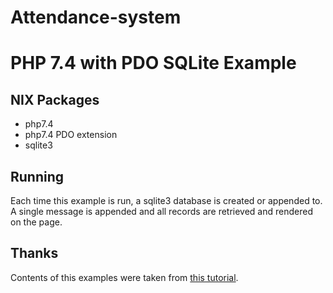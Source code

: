# Attendance-system
# PHP 7.4 with PDO SQLite Example

## NIX Packages

- php7.4
- php7.4 PDO extension
- sqlite3

## Running

Each time this example is run, a sqlite3 database is created or appended to. A single message is appended and all records are retrieved and rendered on the page.

## Thanks

Contents of this examples were taken from [this tutorial](https://www.if-not-true-then-false.com/2012/php-pdo-sqlite3-example/).
